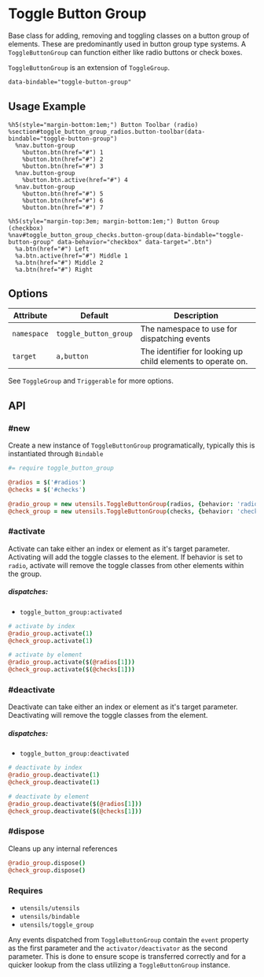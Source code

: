 
# Toggle Button Group
Base class for adding, removing and toggling classes on a button group
of elements. These are predominantly used in button group type systems.
A `ToggleButtonGroup` can function either like radio buttons or check
boxes.

`ToggleButtonGroup` is an extension of `ToggleGroup`.

```html
data-bindable="toggle-button-group"
```

## Usage Example

<!--~ markup/toggle_button_group.html.haml -->
```haml
%h5(style="margin-bottom:1em;") Button Toolbar (radio)
%section#toggle_button_group_radios.button-toolbar(data-bindable="toggle-button-group")
  %nav.button-group
    %button.btn(href="#") 1
    %button.btn(href="#") 2
    %button.btn(href="#") 3
  %nav.button-group
    %button.btn.active(href="#") 4
  %nav.button-group
    %button.btn(href="#") 5
    %button.btn(href="#") 6
    %button.btn(href="#") 7

%h5(style="margin-top:3em; margin-bottom:1em;") Button Group (checkbox)
%nav#toggle_button_group_checks.button-group(data-bindable="toggle-button-group" data-behavior="checkbox" data-target=".btn")
  %a.btn(href="#") Left
  %a.btn.active(href="#") Middle 1
  %a.btn(href="#") Middle 2
  %a.btn(href="#") Right
```
<!-- end -->

## Options

Attribute   | Default               | Description
----------- | --------------------- | -------------------------------------------
`namespace` | `toggle_button_group` | The namespace to use for dispatching events
`target`    | `a,button`            | The identifier for looking up child elements to operate on.

See `ToggleGroup` and `Triggerable` for more options.


## API

### #new
Create a new instance of `ToggleButtonGroup` programatically, typically
this is instantiated through `Bindable`

```coffee
#= require toggle_button_group

@radios = $('#radios')
@checks = $('#checks')

@radio_group = new utensils.ToggleButtonGroup(radios, {behavior: 'radio'})
@check_group = new utensils.ToggleButtonGroup(checks, {behavior: 'checkbox'})
```

### #activate
Activate can take either an index or element as it's target parameter.
Activating will add the toggle classes to the element. If behavior is
set to `radio`, activate will remove the toggle classes from other
elements within the group.

##### dispatches:
- `toggle_button_group:activated`

```coffee
# activate by index
@radio_group.activate(1)
@check_group.activate(1)

# activate by element
@radio_group.activate($(@radios[1]))
@check_group.activate($(@checks[1]))
```

### #deactivate
Deactivate can take either an index or element as it's target parameter.
Deactivating will remove the toggle classes from the element.

##### dispatches:
- `toggle_button_group:deactivated`

```coffee
# deactivate by index
@radio_group.deactivate(1)
@check_group.deactivate(1)

# deactivate by element
@radio_group.deactivate($(@radios[1]))
@check_group.deactivate($(@checks[1]))
```

### #dispose
Cleans up any internal references 

```coffee
@radio_group.dispose()
@check_group.dispose()
```

### Requires
- `utensils/utensils`
- `utensils/bindable`
- `utensils/toggle_group`

Any events dispatched from `ToggleButtonGroup` contain the `event`
property as the first parameter and the `activator/deactivator` as the
second parameter. This is done to ensure scope is transferred correctly
and for a quicker lookup from the class utilizing a `ToggleButtonGroup`
instance.

